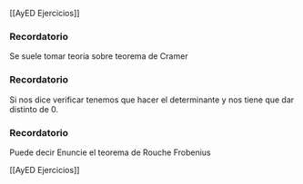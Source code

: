 [[AyED Ejercicios]]

### Recordatorio
Se suele tomar teoría sobre teorema de Cramer

### Recordatorio
Si nos dice verificar tenemos que hacer el determinante y nos tiene que dar distinto de 0.


### Recordatorio
Puede decir 
Enuncie el teorema de Rouche Frobenius

[[AyED Ejercicios]]
